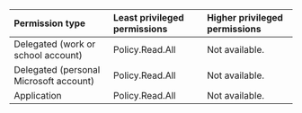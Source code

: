 |Permission type|Least privileged permissions|Higher privileged permissions|
|:---|:---|:---|
|Delegated (work or school account)|Policy.Read.All|Not available.|
|Delegated (personal Microsoft account)|Policy.Read.All|Not available.|
|Application|Policy.Read.All|Not available.|